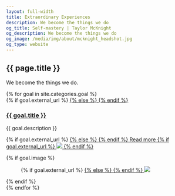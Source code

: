 ```yaml
---
layout: full-width
title: Extraordinary Experiences
description: We become the things we do
og_title: Self-mastery | Taylor McKnight
og_description: We become the things we do
og_image: /media/img/about/mcknight_headshot.jpg
og_type: website
---
```

<section class="grid page-header">
	<div class="full-width">
		<h1>{{ page.title }}</h1>
		<p>We become the things we do.</p>
	</div>
</section>

<section class="stripe-section-2">
	<section class="grid-wrapper feed">
		{% for goal in site.categories.goal %}
		<article>
			<figcaption>
				{% if goal.external_url %}
				<a href="{{ goal.external_url }}">
				{% else %}
				<a href="{{ goal.url }}">
				{% endif %}
				<h3>
					{{ goal.title }}
				</h3>
				</a>
				<p class="description">{{ goal.description }}</p>
				<p>
				{% if goal.external_url %}
				<a href="{{ goal.external_url }}">
				{% else %}
				<a href="{{ goal.url }}">
				{% endif %}
				Read more
				{% if goal.external_url %}
				<img src="{{ site.url }}/media/img/external-link-icon.png" class="external-link-icon">
				{% endif %}
				</a>
				</p>
			</figcaption>
			{% if goal.image %}
			<figure>
				{% if goal.external_url %}
				<a href="{{ goal.external_url }}">
				{% else %}
				<a href="{{ goal.url }}">
				{% endif %}
				<img src="{{ goal.image }}" />
				</a>
			</figure>
			{% endif %}
		</article>
		{% endfor %}
	</section>
</section>
